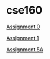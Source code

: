 # cse160

[Assignment 0](https://chinmayg123.github.io/cse160/Chinmay_Gowdru_Assignment_0/src/asgn0.html)

[Assignment 1](https://chinmayg123.github.io/cse160/Chinmay_Gowdru_Assignment_1/src/ColoredPoints.html)

[Assignment 5A](https://chinmayg123.github.io/cse160/Chinmay_Gowdru_Assignment_5/src/asgn5a.html)

